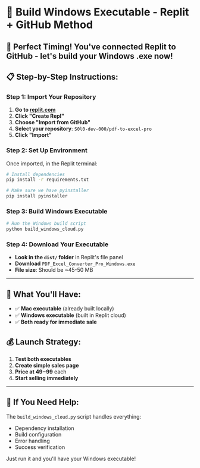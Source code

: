 # 🚀 Build Windows Executable - Replit + GitHub Method

## 🎯 **Perfect Timing!** You've connected Replit to GitHub - let's build your Windows .exe now!

## 📋 **Step-by-Step Instructions:**

### Step 1: Import Your Repository
1. **Go to [replit.com](https://replit.com)**
2. **Click "Create Repl"**
3. **Choose "Import from GitHub"**
4. **Select your repository**: `S0l0-dev-000/pdf-to-excel-pro`
5. **Click "Import"**

### Step 2: Set Up Environment
Once imported, in the Replit terminal:
```bash
# Install dependencies
pip install -r requirements.txt

# Make sure we have pyinstaller
pip install pyinstaller
```

### Step 3: Build Windows Executable
```bash
# Run the Windows build script
python build_windows_cloud.py
```

### Step 4: Download Your Executable
- **Look in the `dist/` folder** in Replit's file panel
- **Download** `PDF_Excel_Converter_Pro_Windows.exe`
- **File size**: Should be ~45-50 MB

---

## 🎉 **What You'll Have:**
- ✅ **Mac executable** (already built locally)
- ✅ **Windows executable** (built in Replit cloud)
- ✅ **Both ready for immediate sale**

## 💰 **Launch Strategy:**
1. **Test both executables**
2. **Create simple sales page**
3. **Price at $49-$99** each
4. **Start selling immediately**

---

## 🔧 **If You Need Help:**
The `build_windows_cloud.py` script handles everything:
- Dependency installation
- Build configuration
- Error handling
- Success verification

Just run it and you'll have your Windows executable! 